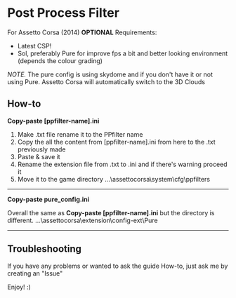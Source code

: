 # Post Process Filter
For Assetto Corsa (2014) **OPTIONAL** Requirements:
- Latest CSP!
- Sol, preferably Pure for improve fps a bit and better looking environment (depends the colour grading)

*NOTE.* The pure config is using skydome and if you don't have it or not using Pure. Assetto Corsa will automatically switch to the 3D Clouds

## How-to
**Copy-paste [ppfilter-name].ini**
1. Make .txt file rename it to the PPfilter name
2. Copy the all the content from [ppfilter-name].ini from here to the .txt previously made
3. Paste & save it
4. Rename the extension file from .txt to .ini and if there's warning proceed it
5. Move it to the game directory ...\assettocorsa\system\cfg\ppfilters

---

**Copy-paste pure_config.ini**

Overall the same as **Copy-paste [ppfilter-name].ini** but the directory is different. ...\assettocorsa\extension\config-ext\Pure

---

## Troubleshooting
If you have any problems or wanted to ask the guide How-to, just ask me by creating an "Issue"

Enjoy! :)
